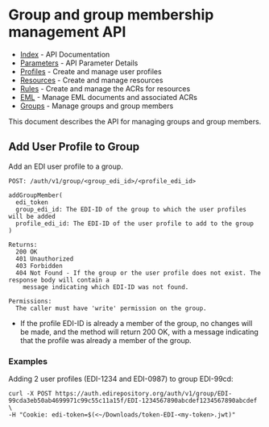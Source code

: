 # Group and group membership management API

- [Index](index.md) - API Documentation
- [Parameters](parameters.md) - API Parameter Details
- [Profiles](profile.md) - Create and manage user profiles
- [Resources](resource.md) - Create and manage resources
- [Rules](rule.md) - Create and manage the ACRs for resources
- [EML](eml.md) - Manage EML documents and associated ACRs
- [Groups](group.md) - Manage groups and group members

This document describes the API for managing groups and group members.

## Add User Profile to Group

Add an EDI user profile to a group.

```
POST: /auth/v1/group/<group_edi_id>/<profile_edi_id>

addGroupMember(
  edi_token
  group_edi_id: The EDI-ID of the group to which the user profiles will be added
  profile_edi_id: The EDI-ID of the user profile to add to the group
)

Returns:
  200 OK
  401 Unauthorized
  403 Forbidden
  404 Not Found - If the group or the user profile does not exist. The response body will contain a
    message indicating which EDI-ID was not found.

Permissions:
  The caller must have 'write' permission on the group.
```

- If the profile EDI-ID is already a member of the group, no changes will be made, and the method will return 200 OK, with a message indicating that the profile was already a member of the group.

### Examples

Adding 2 user profiles (EDI-1234 and EDI-0987) to group EDI-99cd:

```shell
curl -X POST https://auth.edirepository.org/auth/v1/group/EDI-99cda3eb50ab4699971c99c55c11a15f/EDI-1234567890abcdef1234567890abcdef \
-H "Cookie: edi-token=$(<~/Downloads/token-EDI-<my-token>.jwt)"
```
